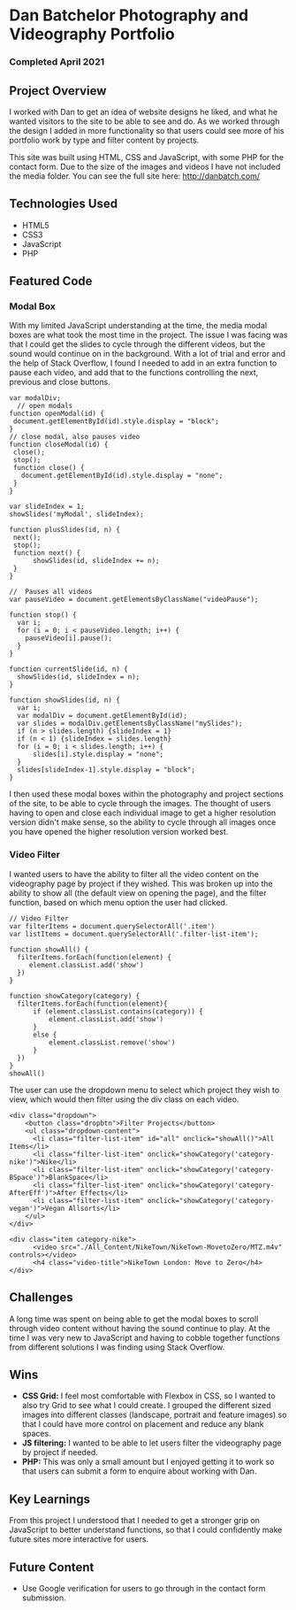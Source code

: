 # Dan Batchelor Photography and Videography Portfolio
### Completed April 2021

## Project Overview
I worked with Dan to get an idea of website designs he liked, and what he wanted visitors to the site to be able to see and do. As we worked through the design I added in more functionality so that users could see more of his portfolio work by type and filter content by projects.

This site was built using HTML, CSS and JavaScript, with some PHP for the contact form.
Due to the size of the images and videos I have not included the media folder. You can see the full site here: http://danbatch.com/

## Technologies Used

- HTML5
- CSS3
- JavaScript
- PHP

## Featured Code

### Modal Box

With my limited JavaScript understanding at the time, the media modal boxes are what took the most time in the project. The issue I was facing was that I could get the slides to cycle through the different videos, but the sound would continue on in the background. With a lot of trial and error and the help of Stack Overflow, I found I needed to add in an extra function to pause each video, and add that to the functions controlling the next, previous and close buttons.

```
var modalDiv;
  // open modals
function openModal(id) {
 document.getElementById(id).style.display = "block";
}
// close modal, also pauses video
function closeModal(id) {
 close();
 stop();
 function close() {
   document.getElementById(id).style.display = "none";
 }
}

var slideIndex = 1;
showSlides('myModal', slideIndex);

function plusSlides(id, n) {
 next();
 stop();
 function next() {
      showSlides(id, slideIndex += n);
 }
}

//  Pauses all videos
var pauseVideo = document.getElementsByClassName("videoPause");

function stop() {
  var i;
  for (i = 0; i < pauseVideo.length; i++) {
    pauseVideo[i].pause();
  }
}

function currentSlide(id, n) {
  showSlides(id, slideIndex = n);
}

function showSlides(id, n) {
  var i;
  var modalDiv = document.getElementById(id);
  var slides = modalDiv.getElementsByClassName("mySlides");
  if (n > slides.length) {slideIndex = 1}
  if (n < 1) {slideIndex = slides.length}
  for (i = 0; i < slides.length; i++) {
      slides[i].style.display = "none";
  }
  slides[slideIndex-1].style.display = "block";
}
```

I then used these modal boxes within the photography and project sections of the site, to be able to cycle through the images. The thought of users having to open and close each individual image to get a higher resolution version didn't make sense, so the ability to cycle through all images once you have opened the higher resolution version worked best.

### Video Filter

I wanted users to have the ability to filter all the video content on the videography page by project if they wished. This was broken up into the ability to show all (the default view on opening the page), and the filter function, based on which menu option the user had clicked. 

```
// Video Filter
var filterItems = document.querySelectorAll('.item')
var listItems = document.querySelectorAll('.filter-list-item');

function showAll() {
  filterItems.forEach(function(element) {
     element.classList.add('show')
  })
}

function showCategory(category) {
  filterItems.forEach(function(element){
      if (element.classList.contains(category)) {
          element.classList.add('show')
      }
      else {
          element.classList.remove('show')
      }
  })
}
showAll()

```

The user can use the dropdown menu to select which project they wish to view, which would then filter using the div class on each video. 

```
<div class="dropdown">
    <button class="dropbtn">Filter Projects</button>
    <ul class="dropdown-content">
      <li class="filter-list-item" id="all" onclick="showAll()">All Items</li>
      <li class="filter-list-item" onclick="showCategory('category-nike')">Nike</li>
      <li class="filter-list-item" onclick="showCategory('category-BSpace')">BlankSpace</li>
      <li class="filter-list-item" onclick="showCategory('category-AfterEff')">After Effects</li>
      <li class="filter-list-item" onclick="showCategory('category-vegan')">Vegan Allsorts</li>
    </ul>
</div>
```


```
<div class="item category-nike">
      <video src="./All_Content/NikeTown/NikeTown-MovetoZero/MTZ.m4v" controls></video>
      <h4 class="video-title">NikeTown London: Move to Zero</h4>
</div>
```

## Challenges

A long time was spent on being able to get the modal boxes to scroll through video content without having the sound continue to play. At the time I was very new to JavaScript and having to cobble together functions from different solutions I was finding using Stack Overflow. 

## Wins

- **CSS Grid:** I feel most comfortable with Flexbox in CSS, so I wanted to also try Grid to see what I could create. I grouped the different sized images into different classes (landscape, portrait and feature images) so that I could have more control on placement and reduce any blank spaces.
- **JS filtering:** I wanted to be able to let users filter the videography page by project if needed.
- **PHP:** This was only a small amount but I enjoyed getting it to work so that users can submit a form to enquire about working with Dan.


## Key Learnings

From this project I understood that I needed to get a stronger grip on JavaScript to better understand functions, so that I could confidently make future sites more interactive for users. 

## Future Content

- Use Google verification for users to go through in the contact form submission.
